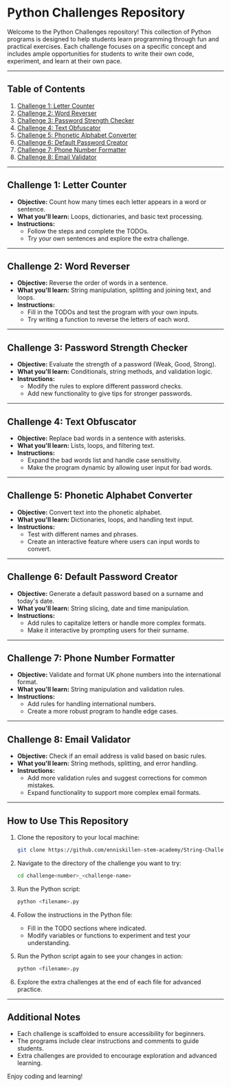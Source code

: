 # Python Challenges Repository

Welcome to the Python Challenges repository! This collection of Python programs is designed to help students learn programming through fun and practical exercises. Each challenge focuses on a specific concept and includes ample opportunities for students to write their own code, experiment, and learn at their own pace.

---

## Table of Contents

1. [Challenge 1: Letter Counter](#challenge-1-letter-counter)
2. [Challenge 2: Word Reverser](#challenge-2-word-reverser)
3. [Challenge 3: Password Strength Checker](#challenge-3-password-strength-checker)
4. [Challenge 4: Text Obfuscator](#challenge-4-text-obfuscator)
5. [Challenge 5: Phonetic Alphabet Converter](#challenge-5-phonetic-alphabet-converter)
6. [Challenge 6: Default Password Creator](#challenge-6-default-password-creator)
7. [Challenge 7: Phone Number Formatter](#challenge-7-phone-number-formatter)
8. [Challenge 8: Email Validator](#challenge-8-email-validator)

---

## Challenge 1: Letter Counter

- **Objective:** Count how many times each letter appears in a word or sentence.
- **What you'll learn:** Loops, dictionaries, and basic text processing.
- **Instructions:**
  - Follow the steps and complete the TODOs.
  - Try your own sentences and explore the extra challenge.

---

## Challenge 2: Word Reverser

- **Objective:** Reverse the order of words in a sentence.
- **What you'll learn:** String manipulation, splitting and joining text, and loops.
- **Instructions:**
  - Fill in the TODOs and test the program with your own inputs.
  - Try writing a function to reverse the letters of each word.

---

## Challenge 3: Password Strength Checker

- **Objective:** Evaluate the strength of a password (Weak, Good, Strong).
- **What you'll learn:** Conditionals, string methods, and validation logic.
- **Instructions:**
  - Modify the rules to explore different password checks.
  - Add new functionality to give tips for stronger passwords.

---

## Challenge 4: Text Obfuscator

- **Objective:** Replace bad words in a sentence with asterisks.
- **What you'll learn:** Lists, loops, and filtering text.
- **Instructions:**
  - Expand the bad words list and handle case sensitivity.
  - Make the program dynamic by allowing user input for bad words.

---

## Challenge 5: Phonetic Alphabet Converter

- **Objective:** Convert text into the phonetic alphabet.
- **What you'll learn:** Dictionaries, loops, and handling text input.
- **Instructions:**
  - Test with different names and phrases.
  - Create an interactive feature where users can input words to convert.

---

## Challenge 6: Default Password Creator

- **Objective:** Generate a default password based on a surname and today's date.
- **What you'll learn:** String slicing, date and time manipulation.
- **Instructions:**
  - Add rules to capitalize letters or handle more complex formats.
  - Make it interactive by prompting users for their surname.

---

## Challenge 7: Phone Number Formatter

- **Objective:** Validate and format UK phone numbers into the international format.
- **What you'll learn:** String manipulation and validation rules.
- **Instructions:**
  - Add rules for handling international numbers.
  - Create a more robust program to handle edge cases.

---

## Challenge 8: Email Validator

- **Objective:** Check if an email address is valid based on basic rules.
- **What you'll learn:** String methods, splitting, and error handling.
- **Instructions:**
  - Add more validation rules and suggest corrections for common mistakes.
  - Expand functionality to support more complex email formats.

---

## How to Use This Repository

1. Clone the repository to your local machine:
   ```bash
   git clone https://github.com/enniskillen-stem-academy/String-Challenges.git
   ```
2. Navigate to the directory of the challenge you want to try:
   ```bash
   cd challenge<number>_<challenge-name>
   ```
3. Run the Python script:
   ```bash
   python <filename>.py
   ```
4. Follow the instructions in the Python file:
   - Fill in the TODO sections where indicated.
   - Modify variables or functions to experiment and test your understanding.

5. Run the Python script again to see your changes in action:
   ```bash
   python <filename>.py
   ```

6. Explore the extra challenges at the end of each file for advanced practice.

---

## Additional Notes

- Each challenge is scaffolded to ensure accessibility for beginners.
- The programs include clear instructions and comments to guide students.
- Extra challenges are provided to encourage exploration and advanced learning.

Enjoy coding and learning!